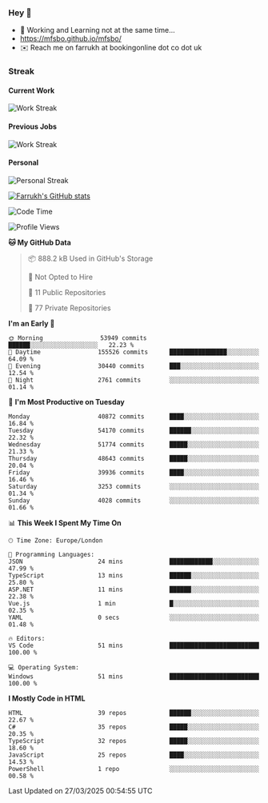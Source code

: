 ### Hey 👋

- 🏃 Working and Learning not at the same time...
- https://mfsbo.github.io/mfsbo/
- ✉️ Reach me on farrukh at bookingonline dot co dot uk

### Streak
#### Current Work
![Work Streak](https://streak-stats.demolab.com/?user=mfsbo)
#### Previous Jobs
![Work Streak](https://streak-stats.demolab.com/?user=farrukhcw)
#### Personal
![Personal Streak](https://streak-stats.demolab.com/?user=farrukhsubhani)

[![Farrukh's GitHub stats](https://github-readme-stats.vercel.app/api?username=mfsbo&hide=stars&count_private=true)](https://github.com/mfsbo/)

<!--START_SECTION:waka-->
![Code Time](http://img.shields.io/badge/Code%20Time-906%20hrs%2041%20mins-blue)

![Profile Views](http://img.shields.io/badge/Profile%20Views-0-blue)

**🐱 My GitHub Data** 

> 📦 888.2 kB Used in GitHub's Storage 
 > 
> 🚫 Not Opted to Hire
 > 
> 📜 11 Public Repositories 
 > 
> 🔑 77 Private Repositories 
 > 
**I'm an Early 🐤** 

```text
🌞 Morning                53949 commits       ██████░░░░░░░░░░░░░░░░░░░   22.23 % 
🌆 Daytime                155526 commits      ████████████████░░░░░░░░░   64.09 % 
🌃 Evening                30440 commits       ███░░░░░░░░░░░░░░░░░░░░░░   12.54 % 
🌙 Night                  2761 commits        ░░░░░░░░░░░░░░░░░░░░░░░░░   01.14 % 
```
📅 **I'm Most Productive on Tuesday** 

```text
Monday                   40872 commits       ████░░░░░░░░░░░░░░░░░░░░░   16.84 % 
Tuesday                  54170 commits       ██████░░░░░░░░░░░░░░░░░░░   22.32 % 
Wednesday                51774 commits       █████░░░░░░░░░░░░░░░░░░░░   21.33 % 
Thursday                 48643 commits       █████░░░░░░░░░░░░░░░░░░░░   20.04 % 
Friday                   39936 commits       ████░░░░░░░░░░░░░░░░░░░░░   16.46 % 
Saturday                 3253 commits        ░░░░░░░░░░░░░░░░░░░░░░░░░   01.34 % 
Sunday                   4028 commits        ░░░░░░░░░░░░░░░░░░░░░░░░░   01.66 % 
```


📊 **This Week I Spent My Time On** 

```text
🕑︎ Time Zone: Europe/London

💬 Programming Languages: 
JSON                     24 mins             ████████████░░░░░░░░░░░░░   47.99 % 
TypeScript               13 mins             ██████░░░░░░░░░░░░░░░░░░░   25.80 % 
ASP.NET                  11 mins             ██████░░░░░░░░░░░░░░░░░░░   22.38 % 
Vue.js                   1 min               █░░░░░░░░░░░░░░░░░░░░░░░░   02.35 % 
YAML                     0 secs              ░░░░░░░░░░░░░░░░░░░░░░░░░   01.48 % 

🔥 Editors: 
VS Code                  51 mins             █████████████████████████   100.00 % 

💻 Operating System: 
Windows                  51 mins             █████████████████████████   100.00 % 
```

**I Mostly Code in HTML** 

```text
HTML                     39 repos            ██████░░░░░░░░░░░░░░░░░░░   22.67 % 
C#                       35 repos            █████░░░░░░░░░░░░░░░░░░░░   20.35 % 
TypeScript               32 repos            █████░░░░░░░░░░░░░░░░░░░░   18.60 % 
JavaScript               25 repos            ████░░░░░░░░░░░░░░░░░░░░░   14.53 % 
PowerShell               1 repo              ░░░░░░░░░░░░░░░░░░░░░░░░░   00.58 % 
```




 Last Updated on 27/03/2025 00:54:55 UTC
<!--END_SECTION:waka-->
<!--
**mfsbo/mfsbo** is a ✨ _special_ ✨ repository because its `README.md` (this file) appears on your GitHub profile.

Here are some ideas to get you started:

- 🔭 I’m currently working on ...
- 🌱 I’m currently learning ...
- 👯 I’m looking to collaborate on ...
- 🤔 I’m looking for help with ...
- 💬 Ask me about ...
- 📫 How to reach me: ...
- 😄 Pronouns: ...
- ⚡ Fun fact: ...
-->
